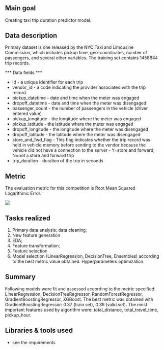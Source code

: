 # 

## Main goal
Creating taxi trip duration predictor model. 

## Data description

Primary dataset is one released by the NYC Taxi and Limousine Commission, which includes pickup time, geo-coordinates, number of passengers, and several other variables. The training set contains 1458644 trip records.

*** Data fields ***

* id - a unique identifier for each trip
* vendor_id - a code indicating the provider associated with the trip record
* pickup_datetime - date and time when the meter was engaged
* dropoff_datetime - date and time when the meter was disengaged
* passenger_count - the number of passengers in the vehicle (driver entered value)
* pickup_longitude - the longitude where the meter was engaged
* pickup_latitude - the latitude where the meter was engaged
* dropoff_longitude - the longitude where the meter was disengaged
* dropoff_latitude - the latitude where the meter was disengaged
* store_and_fwd_flag - This flag indicates whether the trip record was held in vehicle memory before sending to the vendor because the vehicle did not have a connection to the server - Y=store and forward; N=not a store and forward trip
* trip_duration - duration of the trip in seconds

## Metric

The evaluation metric for this competition is Root Mean Squared Logarithmic Error.

<img src='data/1.png'>

## Tasks realized 

1) Primary data analysis; data cleaning;
2) New feature generation
3) EDA;
4) Feature transformation;
5) Feature selection
6) Model selection (LinearRegression, DecisionTree, Ensembles) according to the best metric value obtained. Hyperparameters optimization

## Summary

Following models were fit and assessed according to the metric specified: LinearRegression, DecisionTreeRegressor, RandomForestRegressor, GradientBoostingRegressor, XGBoost. The best metric was obtained with GradientBoostingRegressor: 0.37 (train set), 0.39 (valid.set). The most important features used by algorithm were: total_distance, total_travel_time, pickup_hour. 

## Libraries & tools used
* see the requirements

